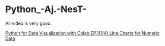 # Python_-Aj.-NesT-
All video is very good.

[Python for Data Visualization with Colab EP.1(1/4) Line Charts for Numeric Data](https://www.youtube.com/watch?v=XpUIiSanbwU&list=PLXa5k-zW5T_2XskCSMWUwzzSYuhFaImSC&index=5)<br>
[]()<br>
[]()<br>
